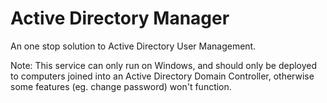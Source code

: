 ﻿# Active Directory Manager

An one stop solution to Active Directory User Management.

Note: This service can only run on Windows, and should only be deployed to computers joined into an Active Directory Domain Controller, otherwise some features (eg. change password) won't function.

